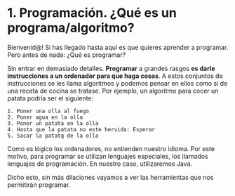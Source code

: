 # 1. Programación. ¿Qué es un programa/algoritmo?

Bienvenid@! Si has llegado hasta aquí es que quieres aprender a programar. Pero antes de nada: ¿Qué es programar?

Sin entrar en demasiado detalles. **Programar** a grandes rasgos **es darle instrucciones a un ordenador para que haga cosas**. A estos conjuntos de instrucciones se les llama algoritmos y podemos pensar en ellos como si de una receta de cocina se tratase. Por ejemplo, un algoritmo para cocer un patata podría ser el siguiente:

    1. Poner una olla al fuego
    2. Poner agua en la olla
    3. Poner un patata en la olla
    4. Hasta que la patata no este hervida: Esperar
    5. Sacar la patatq de la olla

Como es lógico los ordenadores, no entienden nuestro idioma. Por este motivo, para programar se utilizan lenguajes especiales, los llamados lenguajes de programación. En nuestro caso, utilizaremos Java.

Dicho esto, sin más dilaciones vayamos a ver las herramientas que nos permitirán programar.
